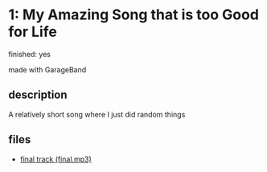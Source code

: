 # 1: My Amazing Song that is too Good for Life

finished: yes

made with GarageBand

## description

A relatively short song where I just did random things

## files
- [final track (final.mp3)](files/final.mp3)
